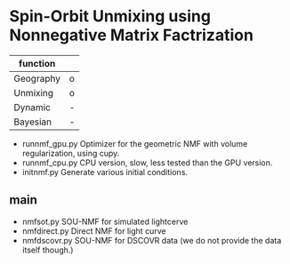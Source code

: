 # Spin-Orbit Unmixing using Nonnegative Matrix Factrization 

|  function   |      |
| ----------- | ---- |
|  Geography  |  o   |
|  Unmixing   |  o   |
|  Dynamic    |  -   |
|  Bayesian   |  -   |


- runnmf_gpu.py Optimizer for the geometric NMF with volume regularization, using cupy.
- runnmf_cpu.py CPU version, slow, less tested than the GPU version.
- initnmf.py Generate various initial conditions.

## main

- nmfsot.py SOU-NMF for simulated lightcerve
- nmfdirect.py Direct NMF for light curve
- nmfdscovr.py SOU-NMF for DSCOVR data (we do not provide the data itself though.)
